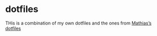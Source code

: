 # dotfiles

THis is a combination of my own dotfiles and the ones from [Mathias’s dotfiles](https://github.com/mathiasbynens/dotfiles)
